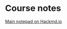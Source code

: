 # Course notes

<!-- [Coursebook]() -->

[Main notepad on Hackmd.io](https://hackmd.io/CYTgzATArFBsUFoDsAOARrBAWJAzApgigAxIQL4T5YDGNAhmhksEA===?view)

